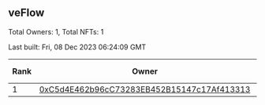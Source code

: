 ## veFlow

Total Owners: 1, Total NFTs: 1

Last built: Fri, 08 Dec 2023 06:24:09 GMT

| Rank | Owner | Voting Power | Influence | NFTs Id |
| --- | --- | --- | --- | --- |
  | 1 | [0xC5d4E462b96cC73283EB452B15147c17Af413313](https://debank.com/profile/0xC5d4E462b96cC73283EB452B15147c17Af413313?chain=canto) | 108,019.741 | 0.03605% | 1 |